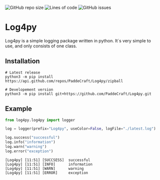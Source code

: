 ![GitHub repo size](https://img.shields.io/github/repo-size/PaddeCraft/Log4py?label=total%20size) ![Lines of code](https://img.shields.io/tokei/lines/github/PaddeCraft/Log4py) ![GitHub issues](https://img.shields.io/github/issues-raw/PaddeCraft/Log4py?label=issues)

# Log4py

Log4py is a simple logging package written in python. It´s very simple to use, and only consists of one class.

## Installation

```shell
# Latest release
python3 -m pip install https://api.github.com/repos/PaddeCraft/Log4py/zipball

# Developement version
python3 -m pip install git+https://github.com/PaddeCraft/Log4py.git
```

## Example

```py
from log4py.log4py import logger

log = logger(prefix="Log4py", useColor=False, logFile="./latest.log")

log.success("successful")
log.info("information")
log.warn("warning")
log.error("exception")
```
```
[Log4py] [11:51] [SUCCSESS]  successful
[Log4py] [11:51] [INFO]      information
[Log4py] [11:51] [WARN]      warning    
[Log4py] [11:51] [ERROR]     exception
```